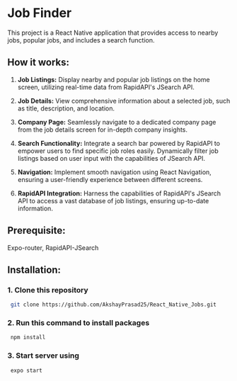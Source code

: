 # Job Finder
This project is a React Native application that provides access to nearby jobs, popular jobs, and includes a search function.

## How it works:

1. **Job Listings:**
   Display nearby and popular job listings on the home screen, utilizing real-time data from RapidAPI's JSearch API.

2. **Job Details:**
    View comprehensive information about a selected job, such as title, description, and location.

3. **Company Page:**
    Seamlessly navigate to a dedicated company page from the job details screen for in-depth company insights.

4. **Search Functionality:**
    Integrate a search bar powered by RapidAPI to empower users to find specific job roles easily.
    Dynamically filter job listings based on user input with the capabilities of JSearch API.

5. **Navigation:**
    Implement smooth navigation using React Navigation, ensuring a user-friendly experience between different screens.

6. **RapidAPI Integration:**
    Harness the capabilities of RapidAPI's JSearch API to access a vast database of job listings, ensuring up-to-date information.

## Prerequisite:
Expo-router, RapidAPI-JSearch

## Installation:

### 1. Clone this repository
``` bash
 git clone https://github.com/AkshayPrasad25/React_Native_Jobs.git
```
### 2. Run this command to install packages
``` bash
 npm install
```
### 3. Start server using
``` bash
 expo start
```



